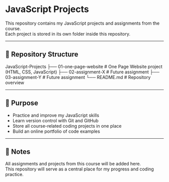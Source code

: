 # JavaScript Projects

This repository contains my JavaScript projects and assignments from the course.  
Each project is stored in its own folder inside this repository.  

---

## 📂 Repository Structure
JavaScript-Projects
├── 01-one-page-website   # One Page Website project (HTML, CSS, JavaScript)
├── 02-assignment-X       # Future assignment
├── 03-assignment-Y       # Future assignment
└── README.md             # Repository overview

---

## 🎯 Purpose
- Practice and improve my JavaScript skills
- Learn version control with Git and GitHub
- Store all course-related coding projects in one place
- Build an online portfolio of code examples

---

## 🚀 Notes
All assignments and projects from this course will be added here.  
This repository will serve as a central place for my progress and coding practice.
